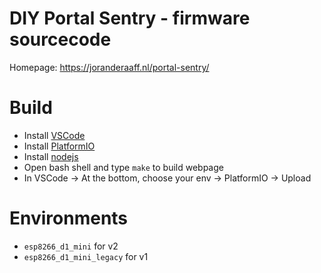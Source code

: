 # DIY Portal Sentry - firmware sourcecode

Homepage: https://joranderaaff.nl/portal-sentry/

# Build

- Install [VSCode](https://code.visualstudio.com/download)
- Install [PlatformIO](https://marketplace.visualstudio.com/items?itemName=platformio.platformio-ide)
- Install [nodejs](https://nodejs.org/en/download)
- Open bash shell and type `make` to build webpage
- In VSCode -> At the bottom, choose your env -> PlatformIO -> Upload

# Environments

- `esp8266_d1_mini` for v2
- `esp8266_d1_mini_legacy` for v1